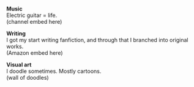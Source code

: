 **Music**<br/>
Electric guitar = life.<br/>
(channel embed here)

**Writing**<br/>
I got my start writing fanfiction, and through that I branched into original works.<br/>
(Amazon embed here)

**Visual art**<br/>
I doodle sometimes. Mostly cartoons.<br/>
(wall of doodles)
